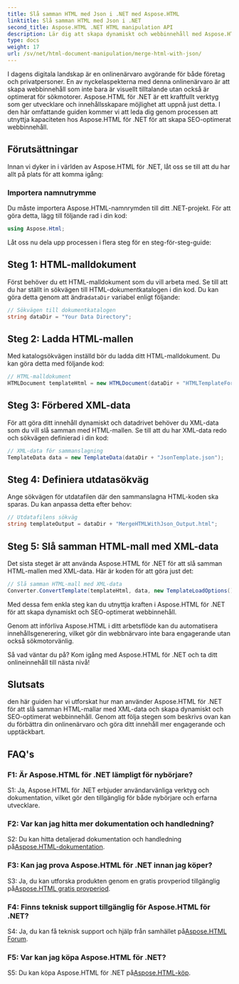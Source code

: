 ```yaml
---
title: Slå samman HTML med Json i .NET med Aspose.HTML
linktitle: Slå samman HTML med Json i .NET
second_title: Aspose.HTML .NET HTML manipulation API
description: Lär dig att skapa dynamiskt och webbinnehåll med Aspose.HTML för .NET. Styr din onlinenärvaro och engagera din publik.
type: docs
weight: 17
url: /sv/net/html-document-manipulation/merge-html-with-json/
---
```


I dagens digitala landskap är en onlinenärvaro avgörande för både företag och privatpersoner. En av nyckelaspekterna med denna onlinenärvaro är att skapa webbinnehåll som inte bara är visuellt tilltalande utan också är optimerat för sökmotorer. Aspose.HTML för .NET är ett kraftfullt verktyg som ger utvecklare och innehållsskapare möjlighet att uppnå just detta. I den här omfattande guiden kommer vi att leda dig genom processen att utnyttja kapaciteten hos Aspose.HTML för .NET för att skapa SEO-optimerat webbinnehåll. 

## Förutsättningar

Innan vi dyker in i världen av Aspose.HTML för .NET, låt oss se till att du har allt på plats för att komma igång:

### Importera namnutrymme

Du måste importera Aspose.HTML-namnrymden till ditt .NET-projekt. För att göra detta, lägg till följande rad i din kod:

```csharp
using Aspose.Html;
```

Låt oss nu dela upp processen i flera steg för en steg-för-steg-guide:

## Steg 1: HTML-malldokument

 Först behöver du ett HTML-malldokument som du vill arbeta med. Se till att du har ställt in sökvägen till HTML-dokumentkatalogen i din kod. Du kan göra detta genom att ändra`dataDir` variabel enligt följande:

```csharp
// Sökvägen till dokumentkatalogen
string dataDir = "Your Data Directory";
```

## Steg 2: Ladda HTML-mallen

Med katalogsökvägen inställd bör du ladda ditt HTML-malldokument. Du kan göra detta med följande kod:

```csharp
// HTML-malldokument
HTMLDocument templateHtml = new HTMLDocument(dataDir + "HTMLTemplateForJson.html");
```

## Steg 3: Förbered XML-data

För att göra ditt innehåll dynamiskt och datadrivet behöver du XML-data som du vill slå samman med HTML-mallen. Se till att du har XML-data redo och sökvägen definierad i din kod:

```csharp
// XML-data för sammanslagning
TemplateData data = new TemplateData(dataDir + "JsonTemplate.json");
```

## Steg 4: Definiera utdatasökväg

Ange sökvägen för utdatafilen där den sammanslagna HTML-koden ska sparas. Du kan anpassa detta efter behov:

```csharp
// Utdatafilens sökväg
string templateOutput = dataDir + "MergeHTMLWithJson_Output.html";
```

## Steg 5: Slå samman HTML-mall med XML-data

Det sista steget är att använda Aspose.HTML för .NET för att slå samman HTML-mallen med XML-data. Här är koden för att göra just det:

```csharp
// Slå samman HTML-mall med XML-data
Converter.ConvertTemplate(templateHtml, data, new TemplateLoadOptions(), templateOutput);
```

Med dessa fem enkla steg kan du utnyttja kraften i Aspose.HTML för .NET för att skapa dynamiskt och SEO-optimerat webbinnehåll. 

Genom att införliva Aspose.HTML i ditt arbetsflöde kan du automatisera innehållsgenerering, vilket gör din webbnärvaro inte bara engagerande utan också sökmotorvänlig. 

Så vad väntar du på? Kom igång med Aspose.HTML för .NET och ta ditt onlineinnehåll till nästa nivå!

## Slutsats

den här guiden har vi utforskat hur man använder Aspose.HTML för .NET för att slå samman HTML-mallar med XML-data och skapa dynamiskt och SEO-optimerat webbinnehåll. Genom att följa stegen som beskrivs ovan kan du förbättra din onlinenärvaro och göra ditt innehåll mer engagerande och upptäckbart.

## FAQ's

### F1: Är Aspose.HTML för .NET lämpligt för nybörjare?

S1: Ja, Aspose.HTML för .NET erbjuder användarvänliga verktyg och dokumentation, vilket gör den tillgänglig för både nybörjare och erfarna utvecklare.

### F2: Var kan jag hitta mer dokumentation och handledning?

 S2: Du kan hitta detaljerad dokumentation och handledning på[Aspose.HTML-dokumentation](https://reference.aspose.com/html/net/).

### F3: Kan jag prova Aspose.HTML för .NET innan jag köper?

 S3: Ja, du kan utforska produkten genom en gratis provperiod tillgänglig på[Aspose.HTML gratis provperiod](https://releases.aspose.com/).

### F4: Finns teknisk support tillgänglig för Aspose.HTML för .NET?

 S4: Ja, du kan få teknisk support och hjälp från samhället på[Aspose.HTML Forum](https://forum.aspose.com/).

### F5: Var kan jag köpa Aspose.HTML för .NET?

 S5: Du kan köpa Aspose.HTML för .NET på[Aspose.HTML-köp](https://purchase.aspose.com/buy).